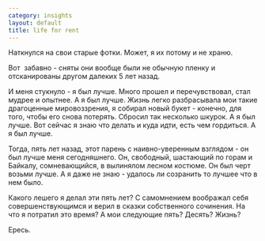```yaml
--- 
category: insights
layout: default
title: life for rent
---
```

Наткнулся на свои старые фотки. Может, я их потому и не храню.

Вот  забавно - сняты они вообще были не обычную пленку и отсканированы другом далеких 5 лет назад.

И меня стукнуло - я был лучше. Много прошел и перечувствовал, стал мудрее и опытнее. А я был лучше. Жизнь легко разбрасывала мои такие драгоценные мировоззрения, я собирал новый букет - конечно, для того, чтобы его снова потерять. Сбросил так несколько шкурок. А я был лучше. Вот сейчас я знаю что делать и куда идти, есть чем гордиться. А я был лучше.

Тогда, пять лет назад, этот парень с наивно-уверенным взглядом - он был лучше меня сегодняшнего. Он, свободный, шастающий по горам и Байкалу, сомневающийся, в вылинялом лесном костюме. Он был черт возьми лучше. А я даже не знаю - удалось ли созранить то лучшее что в нем было.

Какого лешего я делал эти пять лет? С самомнением воображал себя совершенствующимся и верил в сказки собственного сочинения. На что я потратил это время? А мои следующие пять? Десять? Жизнь?

Ересь.

